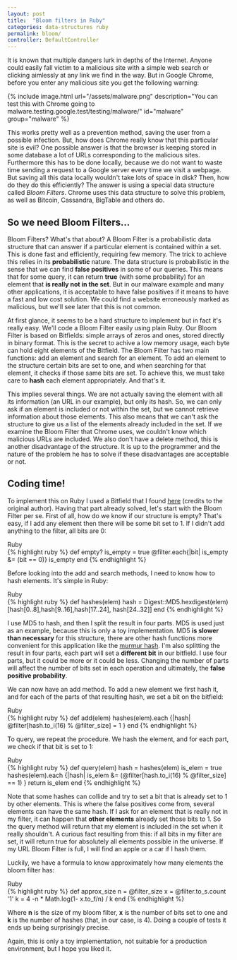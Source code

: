 ```yaml
---
layout: post
title:  "Bloom filters in Ruby"
categories: data-structures ruby
permalink: bloom/
controller: DefaultController
---
```


It is known that multiple dangers lurk in depths of the Internet. Anyone could easily fall victim to a malicious site with a simple web search or clicking aimlessly at any link we find in the way. But in Google Chrome, before you enter any malicious site you get the following warning:


{% include image.html url="/assets/malware.png" description="You can test this with Chrome going to malware.testing.google.test/testing/malware/" id="malware" group="malware" %}



This works pretty well as a prevention method, saving the user from a possible infection. But, how does Chrome really know that this particular site is evil? One possible answer is that the browser is keeping stored in some database a lot of URLs corresponding to the malicious sites. Furthermore this has to be done locally, because we do not want to waste time sending a request to a Google server every time we visit a webpage. But saving all this data locally wouldn't take lots of space in disk? Then, how do they do this efficiently? The answer is using a special data structure called *Bloom Filters*. Chrome uses this data structure to solve this problem, as well as Bitcoin, Cassandra, BigTable and others do.


## So we need Bloom Filters...

Bloom Filters? What's that about? A Bloom Filter is a probabilistic data structure that can answer if a particular element is contained within a set. This is done fast and efficiently, requiring few memory. The trick to achieve this relies in its **probabilistic** nature. The data structure is probabilistic in the sense that we can find **false positives** in some of our queries. This means that for some query, it can return **true** (with some probability) for an element that **is really not in the set**. But in our malware example and many other applications, it is acceptable to have false positives if it means to have a fast and low cost solution. We could find a website erroneously marked as malicious, but we'll see later that this is not common.


At first glance, it seems to be a hard structure to implement but in fact it's really easy. We'll code a Bloom Filter easily using plain Ruby. Our Bloom Filter is based on Bitfields: simple arrays of zeros and ones, stored directly in binary format. This is the secret to achive a low memory usage, each byte can hold eight elements of the Bitfield. The Bloom Filter has two main functions: add an element and search for an element. To add an element to the structure certain bits are set to one, and when searching for that element, it checks if those same bits are set. To achieve this, we must take care to **hash** each element appropriately. And that's it.


This implies several things. We are not actually saving the element with all its information (an URL in our example), but only its hash. So, we can only ask if an element is included or not within the set, but we cannot retrieve information about those elements. This also means that we can't ask the structure to give us a list of the elements already included in the set. If we examine the Bloom Filter that Chrome uses, we couldn't know which malicious URLs are included. We also don't have a delete method, this is another disadvantage of the structure. It is up to the programmer and the nature of the problem he has to solve if these disadvantages are acceptable or not.



## Coding time!

To implement this on Ruby I used a Bitfield that I found [here][bitfield] (credits to the original author). Having that part already solved, let's start with the Bloom Filter per se. First of all, how do we know if our structure is empty? That's easy, if I add any element then there will be some bit set to 1. If I didn't add anything to the filter, all bits are 0:

<div class="lang-name">Ruby</div>
{% highlight ruby %}
def empty?
  is_empty = true
  @filter.each{|bit| is_empty &= (bit == 0)}
  is_empty
end
{% endhighlight %}





Before looking into the add and search methods, I need to know how to hash elements. It's simple in Ruby:

<div class="lang-name">Ruby</div>
{% highlight ruby %}
def hashes(elem)
  hash = Digest::MD5.hexdigest(elem)
  [hash[0..8],hash[9..16],hash[17..24], hash[24..32]]
end
{% endhighlight %}



I use MD5 to hash, and then I split the result in four parts. MD5 is used just as an example, because this is only a toy implementation. MD5 **is slower than necessary** for this structure, there are other hash functions more convenient for this application like the [murmur hash][murmur]. I'm also splitting the result in four parts, each part will set a **different bit** in our bitfield. I use four parts, but it could be more or it could be less. Changing the number of parts will affect the number of bits set in each operation and ultimately, the **false positive probability**.


We can now have an add method. To add a new element we first hash it, and for each of the parts of that resulting hash, we set a bit on the bitfield:

<div class="lang-name">Ruby</div>
{% highlight ruby %}
def add(elem)
  hashes(elem).each {|hash|
    @filter[hash.to_i(16) % @filter_size] = 1
  }
end
{% endhighlight %}




To query, we repeat the procedure. We hash the element, and for each part, we check if that bit is set to 1:

<div class="lang-name">Ruby</div>
{% highlight ruby %}
def query(elem)
  hash = hashes(elem)
  is_elem = true
  hashes(elem).each {|hash|
    is_elem &= (@filter[hash.to_i(16) % @filter_size] == 1)
  }
  return is_elem
end
{% endhighlight %}


Note that some hashes can collide and try to set a bit that is already set to 1 by other elements. This is where the false positives come from, several elements can have the same hash. If I ask for an element that is really not in my filter, it can happen that **other elements** already set those bits to 1. So the query method will return that my element is included in the set when it really shouldn't. A curious fact resulting from this: if all bits in my filter are set, it will return true for absolutely all elements possible in the universe. If my URL Bloom Filter is full, I will find an apple or a car if I hash them.


Luckily, we have a formula to know approximately how many elements the bloom filter has:

<div class="lang-name">Ruby</div>
{% highlight ruby %}
def approx_size
  n = @filter_size
  x = @filter.to_s.count '1'
  k = 4
  -n * Math.log(1- x.to_f/n) / k
end
{% endhighlight %}


Where **n** is the size of my bloom filter, **x** is the number of bits set to one and **k** is the number of hashes (that, in our case, is 4). Doing a couple of tests it ends up being surprisingly precise.

Again, this is only a toy implementation, not suitable for a production environment, but I hope you liked it.


[bitfield]: https://dzone.com/articles/bitfield-fastish-pure-ruby-bit
[murmur]: https://en.wikipedia.org/wiki/MurmurHash
